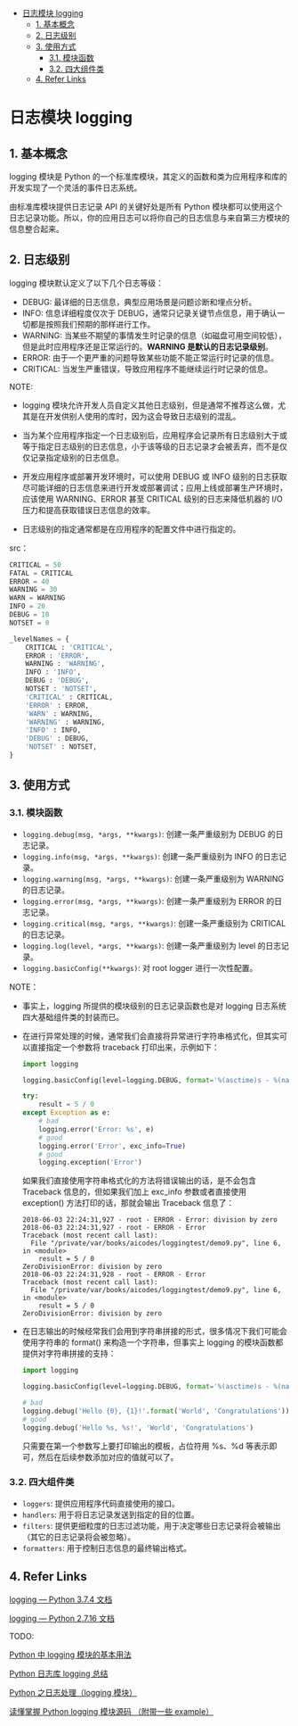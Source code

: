 - [日志模块 logging](#日志模块-logging)
  - [1. 基本概念](#1-基本概念)
  - [2. 日志级别](#2-日志级别)
  - [3. 使用方式](#3-使用方式)
    - [3.1. 模块函数](#31-模块函数)
    - [3.2. 四大组件类](#32-四大组件类)
  - [4. Refer Links](#4-refer-links)

# 日志模块 logging

## 1. 基本概念

logging 模块是 Python 的一个标准库模块，其定义的函数和类为应用程序和库的开发实现了一个灵活的事件日志系统。

由标准库模块提供日志记录 API 的关键好处是所有 Python 模块都可以使用这个日志记录功能。所以，你的应用日志可以将你自己的日志信息与来自第三方模块的信息整合起来。

## 2. 日志级别

logging 模块默认定义了以下几个日志等级：
- DEBUG: 最详细的日志信息，典型应用场景是问题诊断和埋点分析。
- INFO: 信息详细程度仅次于 DEBUG，通常只记录关键节点信息，用于确认一切都是按照我们预期的那样进行工作。
- WARNING: 当某些不期望的事情发生时记录的信息（如磁盘可用空间较低），但是此时应用程序还是正常运行的。**WARNING 是默认的日志记录级别**。
- ERROR: 由于一个更严重的问题导致某些功能不能正常运行时记录的信息。
- CRITICAL: 当发生严重错误，导致应用程序不能继续运行时记录的信息。

NOTE:
- logging 模块允许开发人员自定义其他日志级别，但是通常不推荐这么做，尤其是在开发供别人使用的库时，因为这会导致日志级别的混乱。

- 当为某个应用程序指定一个日志级别后，应用程序会记录所有日志级别大于或等于指定日志级别的日志信息，小于该等级的日志记录才会被丢弃，而不是仅仅记录指定级别的日志信息。

- 开发应用程序或部署开发环境时，可以使用 DEBUG 或 INFO 级别的日志获取尽可能详细的日志信息来进行开发或部署调试；应用上线或部署生产环境时，应该使用 WARNING、ERROR 甚至 CRITICAL 级别的日志来降低机器的 I/O 压力和提高获取错误日志信息的效率。

- 日志级别的指定通常都是在应用程序的配置文件中进行指定的。

src：
```python
CRITICAL = 50
FATAL = CRITICAL
ERROR = 40
WARNING = 30
WARN = WARNING
INFO = 20
DEBUG = 10
NOTSET = 0

_levelNames = {
    CRITICAL : 'CRITICAL',
    ERROR : 'ERROR',
    WARNING : 'WARNING',
    INFO : 'INFO',
    DEBUG : 'DEBUG',
    NOTSET : 'NOTSET',
    'CRITICAL' : CRITICAL,
    'ERROR' : ERROR,
    'WARN' : WARNING,
    'WARNING' : WARNING,
    'INFO' : INFO,
    'DEBUG' : DEBUG,
    'NOTSET' : NOTSET,
}
```

## 3. 使用方式

### 3.1. 模块函数

- `logging.debug(msg, *args, **kwargs)`: 创建一条严重级别为 DEBUG 的日志记录。
- `logging.info(msg, *args, **kwargs)`: 创建一条严重级别为 INFO 的日志记录。
- `logging.warning(msg, *args, **kwargs)`: 创建一条严重级别为 WARNING 的日志记录。
- `logging.error(msg, *args, **kwargs)`: 创建一条严重级别为 ERROR 的日志记录。
- `logging.critical(msg, *args, **kwargs)`: 创建一条严重级别为 CRITICAL 的日志记录。
- `logging.log(level, *args, **kwargs)`: 创建一条严重级别为 level 的日志记录。
- `logging.basicConfig(**kwargs)`: 对 root logger 进行一次性配置。

NOTE：

- 事实上，logging 所提供的模块级别的日志记录函数也是对 logging 日志系统四大基础组件类的封装而已。

- 在进行异常处理的时候，通常我们会直接将异常进行字符串格式化，但其实可以直接指定一个参数将 traceback 打印出来，示例如下：
  ```python
  import logging

  logging.basicConfig(level=logging.DEBUG, format='%(asctime)s - %(name)s - %(levelname)s - %(message)s')

  try:
      result = 5 / 0
  except Exception as e:
      # bad
      logging.error('Error: %s', e)
      # good
      logging.error('Error', exc_info=True)
      # good
      logging.exception('Error')
  ```
  如果我们直接使用字符串格式化的方法将错误输出的话，是不会包含 Traceback 信息的，但如果我们加上 exc_info 参数或者直接使用 exception() 方法打印的话，那就会输出 Traceback 信息了：
  ```
  2018-06-03 22:24:31,927 - root - ERROR - Error: division by zero
  2018-06-03 22:24:31,927 - root - ERROR - Error
  Traceback (most recent call last):
    File "/private/var/books/aicodes/loggingtest/demo9.py", line 6, in <module>
      result = 5 / 0
  ZeroDivisionError: division by zero
  2018-06-03 22:24:31,928 - root - ERROR - Error
  Traceback (most recent call last):
    File "/private/var/books/aicodes/loggingtest/demo9.py", line 6, in <module>
      result = 5 / 0
  ZeroDivisionError: division by zero
  ```

- 在日志输出的时候经常我们会用到字符串拼接的形式，很多情况下我们可能会使用字符串的 format() 来构造一个字符串，但事实上 logging 的模块函数都提供对字符串拼接的支持：
  ```python
  import logging

  logging.basicConfig(level=logging.DEBUG, format='%(asctime)s - %(name)s - %(levelname)s - %(message)s')

  # bad
  logging.debug('Hello {0}, {1}!'.format('World', 'Congratulations'))
  # good
  logging.debug('Hello %s, %s!', 'World', 'Congratulations')
  ```
  只需要在第一个参数写上要打印输出的模板，占位符用 %s、%d 等表示即可，然后在后续参数添加对应的值就可以了。

### 3.2. 四大组件类

- `loggers`: 提供应用程序代码直接使用的接口。
- `handlers`: 用于将日志记录发送到指定的目的位置。
- `filters`: 提供更细粒度的日志过滤功能，用于决定哪些日志记录将会被输出（其它的日志记录将会被忽略）。
- `formatters`: 用于控制日志信息的最终输出格式。

## 4. Refer Links

[logging — Python 3.7.4 文档](https://docs.python.org/zh-cn/3/howto/logging.html)

[logging — Python 2.7.16 文档](https://docs.python.org/zh-cn/2/howto/logging.html)

TODO:

[Python 中 logging 模块的基本用法](https://cuiqingcai.com/6080.html)

[Python 日志库 logging 总结](https://juejin.im/post/5bc2bd3a5188255c94465d31)

[Python 之日志处理（logging 模块）](https://www.cnblogs.com/yyds/p/6901864.html)

[读懂掌握 Python logging 模块源码 （附带一些 example）](https://www.cnblogs.com/piperck/p/9634133.html)
